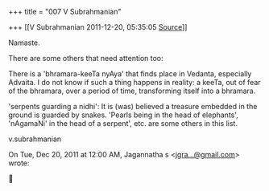 +++
title = "007 V Subrahmanian"

+++
[[V Subrahmanian	2011-12-20, 05:35:05 [Source](https://groups.google.com/g/bvparishat/c/7xMInCPimho)]]



Namaste.

  

There are some others that need attention too:

  

There is a 'bhramara-keeTa nyAya' that finds place in Vedanta, especially Advaita. I do not know if such a thing happens in reality: a keeTa, out of fear of the bhramara, over a period of time, transforming itself into a bhramara.

  

'serpents guarding a nidhi': It is (was) believed a treasure embedded in the ground is guarded by snakes. 'Pearls being in the head of elephants', 'nAgamaNi' in the head of a serpent', etc. are some others in this list. 

  

v.subrahmanian  
  

On Tue, Dec 20, 2011 at 12:00 AM, Jagannatha s \<[jgra...@gmail.com]()\> wrote:  




